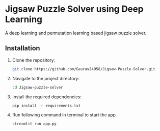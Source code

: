 # Jigsaw Puzzle Solver using Deep Learning
A deep learning and permutation learning based jigsaw puzzle solver.
## Installation

1. Clone the repository:

   ```bash
   git clone https://github.com/Gaurav24958/Jigsaw-Puzzle-Solver.git
   ```

2. Navigate to the project directory:

   ```bash
   cd Jigsaw-puzzle-solver
   ```

3. Install the required dependencies:

   ```bash
   pip install -r requirements.txt
   ```
4. Run following command in terminal to start the app.

   ```bash
   streamlit run app.py
   ```
